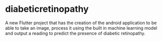 # diabeticretinopathy

A new Flutter project that has the creation of the android application to be able to take an image, process it using the built in machine learning model and output a reading to predict the presence of diabetic retinopathy.
